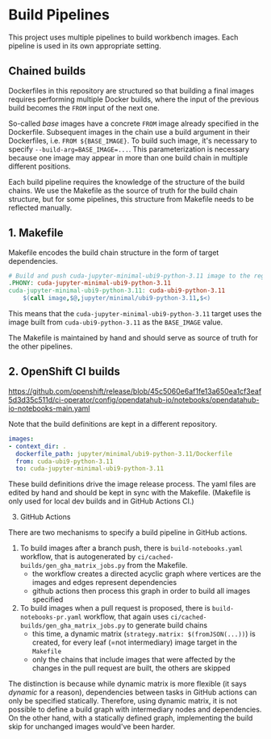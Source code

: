 # Build Pipelines

This project uses multiple pipelines to build workbench images.
Each pipeline is used in its own appropriate setting.

## Chained builds

Dockerfiles in this repository are structured so that building a final images requires performing multiple Docker builds,
where the input of the previous build becomes the `FROM` input of the next one.

So-called *base* images have a concrete `FROM` image already specified in the Dockerfile.
Subsequent images in the chain use a build argument in their Dockerfiles, i.e. `FROM ${BASE_IMAGE}`.
To build such image, it's necessary to specify `--build-arg=BASE_IMAGE=...`.
This parameterization is necessary because one image may appear in more than one build chain in multiple different positions.

Each build pipeline requires the knowledge of the structure of the build chains.
We use the Makefile as the source of truth for the build chain structure,
but for some pipelines, this structure from Makefile needs to be reflected manually.

## 1. Makefile

Makefile encodes the build chain structure in the form of target dependencies.

```makefile
# Build and push cuda-jupyter-minimal-ubi9-python-3.11 image to the registry
.PHONY: cuda-jupyter-minimal-ubi9-python-3.11
cuda-jupyter-minimal-ubi9-python-3.11: cuda-ubi9-python-3.11
	$(call image,$@,jupyter/minimal/ubi9-python-3.11,$<)
```

This means that the `cuda-jupyter-minimal-ubi9-python-3.11` target uses the image built from `cuda-ubi9-python-3.11` as the `BASE_IMAGE` value.

The Makefile is maintained by hand and should serve as source of truth for the other pipelines.

## 2. OpenShift CI builds

https://github.com/openshift/release/blob/45c5060e6af1fe13a650ea1cf3eaf5d3d35c511d/ci-operator/config/opendatahub-io/notebooks/opendatahub-io-notebooks-main.yaml

Note that the build definitions are kept in a different repository.

```yaml
images:
- context_dir: .
  dockerfile_path: jupyter/minimal/ubi9-python-3.11/Dockerfile
  from: cuda-ubi9-python-3.11
  to: cuda-jupyter-minimal-ubi9-python-3.11
```

These build definitions drive the image release process.
The yaml files are edited by hand and should be kept in sync with the Makefile.
(Makefile is only used for local dev builds and in GitHub Actions CI.)

3. GitHub Actions

There are two mechanisms to specify a build pipeline in GitHub actions.

1. To build images after a branch push, there is `build-notebooks.yaml` workflow, that is autogenerated by `ci/cached-builds/gen_gha_matrix_jobs.py` from the Makefile.
   * the workflow creates a directed acyclic graph where vertices are the images and edges represent dependencies
   * github actions then process this graph in order to build all images specified
2. To build images when a pull request is proposed, there is `build-notebooks-pr.yaml` workflow, that again uses `ci/cached-builds/gen_gha_matrix_jobs.py` to generate build chains
   * this time, a dynamic matrix (`strategy.matrix: $(fromJSON(...))`) is created, for every leaf (=not intermediary) image target in the `Makefile`
   * only the chains that include images that were affected by the changes in the pull request are built, the others are skipped

The distinction is because while dynamic matrix is more flexible (it says _dynamic_ for a reason), dependencies between tasks in GitHub actions can only be specified statically.
Therefore, using dynamic matrix, it is not possible to define a build graph with intermediary nodes and dependencies.
On the other hand, with a statically defined graph, implementing the build skip for unchanged images would've been harder.


